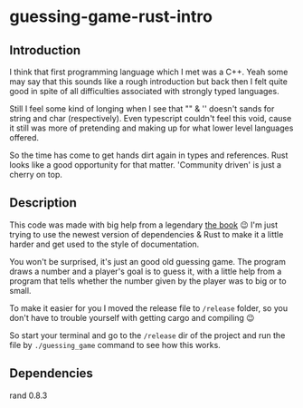 # guessing-game-rust-intro
## Introduction
I think that first programming language which I met was a C++. Yeah some may say that this sounds like a rough introduction but back then I felt quite good in spite of all difficulties associated with strongly typed languages. 

Still I feel some kind of longing when I see that "" & '' doesn't sands for string and char (respectively). Even typescript couldn't feel this void, cause it still was more of pretending and making up for what lower level languages offered.

So the time has come to get hands dirt again in types and references. Rust looks like a good opportunity for that matter. 'Community driven' is just a cherry on top.

## Description
This code was made with big help from a legendary [the book](https://doc.rust-lang.org/book/title-page.html) :wink: 
I'm just trying to use the newest version of dependencies & Rust to make it a little harder and get used to the style of documentation.

You won't be surprised, it's just an good old guessing game. The program draws a number and a player's goal is to guess it, with a little help from a program that tells whether the number given by the player was to big or to small.

To make it easier for you I moved the release file to `/release` folder, so you don't have to trouble yourself with getting cargo and compiling :wink:

So start your terminal and go to the `/release` dir of the project and run the file by `./guessing_game` command to see how this works.

## Dependencies
rand 0.8.3